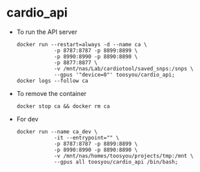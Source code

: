 # cardio_api

* To run the API server
    ```
    docker run --restart=always -d --name ca \
                -p 8787:8787 -p 8899:8899 \
                -p 8990:8990 -p 8890:8890 \
                -p 8877:8877 \
                -v /mnt/nas/Lab/cardiotool/saved_snps:/snps \
                --gpus '"device=0"' toosyou/cardio_api; 
    docker logs --follow ca
    ```

* To remove the container
    ```
    docker stop ca && docker rm ca
    ```

* For dev
    ```
    docker run --name ca_dev \
                -it --entrypoint="" \
                -p 8787:8787 -p 8899:8899 \
                -p 8990:8990 -p 8890:8890 \
                -v /mnt/nas/homes/toosyou/projects/tmp:/mnt \
                --gpus all toosyou/cardio_api /bin/bash; 
    ```